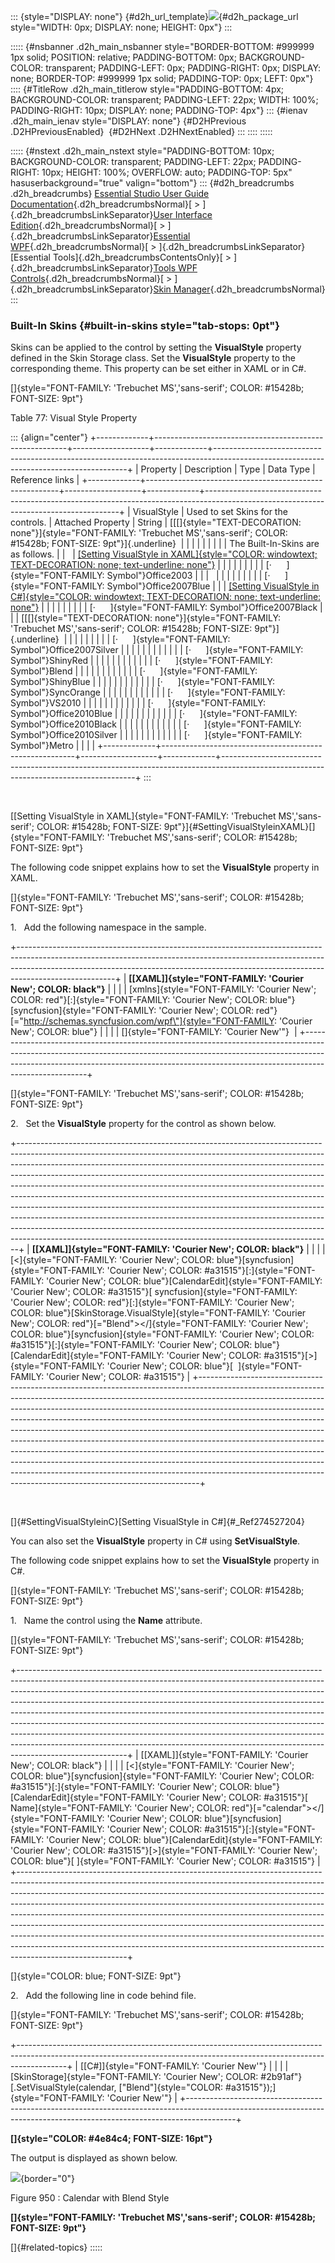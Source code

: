 ::: {style="DISPLAY: none"}
[](ms-xhelp:///?Id=d2h_url_template){#d2h_url_template}![](!package_url!){#d2h_package_url style="WIDTH: 0px; DISPLAY: none; HEIGHT: 0px"}
:::

::::: {#nsbanner .d2h_main_nsbanner style="BORDER-BOTTOM: #999999 1px solid; POSITION: relative; PADDING-BOTTOM: 0px; BACKGROUND-COLOR: transparent; PADDING-LEFT: 0px; PADDING-RIGHT: 0px; DISPLAY: none; BORDER-TOP: #999999 1px solid; PADDING-TOP: 0px; LEFT: 0px"}
:::: {#TitleRow .d2h_main_titlerow style="PADDING-BOTTOM: 4px; BACKGROUND-COLOR: transparent; PADDING-LEFT: 22px; WIDTH: 100%; PADDING-RIGHT: 10px; DISPLAY: none; PADDING-TOP: 4px"}
::: {#ienav .d2h_main_ienav style="DISPLAY: none"}
[](ms-xhelp:///?Id=ad2b7fcf-3aad-4d39-98a9-c256a6ce189a){#D2HPrevious .D2HPreviousEnabled}  [](ms-xhelp:///?Id=9b85c66f-945c-4a79-80bd-8da60f5bbc22){#D2HNext .D2HNextEnabled}
:::
::::
:::::

::::: {#nstext .d2h_main_nstext style="PADDING-BOTTOM: 10px; BACKGROUND-COLOR: transparent; PADDING-LEFT: 22px; PADDING-RIGHT: 10px; HEIGHT: 100%; OVERFLOW: auto; PADDING-TOP: 5px" hasuserbackground="true" valign="bottom"}
::: {#d2h_breadcrumbs .d2h_breadcrumbs}
[Essential Studio User Guide Documentation](ms-xhelp:///?Id=12457748-09e3-4d74-a240-8e049cedf030){.d2h_breadcrumbsNormal}[ \> ]{.d2h_breadcrumbsLinkSeparator}[User Interface Edition](ms-xhelp:///?Id=c29296b7-531c-413b-a0ec-488ca1f7f669){.d2h_breadcrumbsNormal}[ \> ]{.d2h_breadcrumbsLinkSeparator}[Essential WPF](ms-xhelp:///?Id=7f4f82c5-151c-4262-94d0-75c4626c77bc){.d2h_breadcrumbsNormal}[ \> ]{.d2h_breadcrumbsLinkSeparator}[Essential Tools]{.d2h_breadcrumbsContentsOnly}[ \> ]{.d2h_breadcrumbsLinkSeparator}[Tools WPF Controls](ms-xhelp:///?Id=2ea58a12-9426-4a63-96b4-89eb80232c2c){.d2h_breadcrumbsNormal}[ \> ]{.d2h_breadcrumbsLinkSeparator}[Skin Manager](ms-xhelp:///?Id=ad2b7fcf-3aad-4d39-98a9-c256a6ce189a){.d2h_breadcrumbsNormal}
:::

### Built-In Skins {#built-in-skins style="tab-stops: 0pt"}

Skins can be applied to the control by setting the **VisualStyle** property defined in the Skin Storage class. Set the **VisualStyle** property to the corresponding theme. This property can be set either in XAML or in C#.

[]{style="FONT-FAMILY: 'Trebuchet MS','sans-serif'; COLOR: #15428b; FONT-SIZE: 9pt"} 

Table 77: Visual Style Property

::: {align="center"}
+-------------+--------------------------------------------------------+-------------------+-------------+--------------------------------------------------------------------------------------------------------------------------------------+
| Property    | Description                                            | Type              | Data Type   | Reference links                                                                                                                      |
+-------------+--------------------------------------------------------+-------------------+-------------+--------------------------------------------------------------------------------------------------------------------------------------+
| VisualStyle | Used to set Skins for the controls.                    | Attached Property | String      | [[[]{style="TEXT-DECORATION: none"}]{style="FONT-FAMILY: 'Trebuchet MS','sans-serif'; COLOR: #15428b; FONT-SIZE: 9pt"}]{.underline}  |
|             |                                                        |                   |             |                                                                                                                                      |
|             | The Built-In-Skins are as follows.                     |                   |             | [[Setting VisualStyle in XAML]{style="COLOR: windowtext; TEXT-DECORATION: none; text-underline: none"}](#SettingVisualStyleinXAML)   |
|             |                                                        |                   |             |                                                                                                                                      |
|             | [·      ]{style="FONT-FAMILY: Symbol"}Office2003       |                   |             |                                                                                                                                      |
|             |                                                        |                   |             |                                                                                                                                      |
|             | [·      ]{style="FONT-FAMILY: Symbol"}Office2007Blue   |                   |             | [[Setting VisualStyle in C#]{style="COLOR: windowtext; TEXT-DECORATION: none; text-underline: none"}](#SettingVisualStyleinC)        |
|             |                                                        |                   |             |                                                                                                                                      |
|             | [·      ]{style="FONT-FAMILY: Symbol"}Office2007Black  |                   |             | [[[]{style="TEXT-DECORATION: none"}]{style="FONT-FAMILY: 'Trebuchet MS','sans-serif'; COLOR: #15428b; FONT-SIZE: 9pt"}]{.underline}  |
|             |                                                        |                   |             |                                                                                                                                      |
|             | [·      ]{style="FONT-FAMILY: Symbol"}Office2007Silver |                   |             |                                                                                                                                      |
|             |                                                        |                   |             |                                                                                                                                      |
|             | [·      ]{style="FONT-FAMILY: Symbol"}ShinyRed         |                   |             |                                                                                                                                      |
|             |                                                        |                   |             |                                                                                                                                      |
|             | [·      ]{style="FONT-FAMILY: Symbol"}Blend            |                   |             |                                                                                                                                      |
|             |                                                        |                   |             |                                                                                                                                      |
|             | [·      ]{style="FONT-FAMILY: Symbol"}ShinyBlue        |                   |             |                                                                                                                                      |
|             |                                                        |                   |             |                                                                                                                                      |
|             | [·      ]{style="FONT-FAMILY: Symbol"}SyncOrange       |                   |             |                                                                                                                                      |
|             |                                                        |                   |             |                                                                                                                                      |
|             | [·      ]{style="FONT-FAMILY: Symbol"}VS2010           |                   |             |                                                                                                                                      |
|             |                                                        |                   |             |                                                                                                                                      |
|             | [·      ]{style="FONT-FAMILY: Symbol"}Office2010Blue   |                   |             |                                                                                                                                      |
|             |                                                        |                   |             |                                                                                                                                      |
|             | [·      ]{style="FONT-FAMILY: Symbol"}Office2010Black  |                   |             |                                                                                                                                      |
|             |                                                        |                   |             |                                                                                                                                      |
|             | [·      ]{style="FONT-FAMILY: Symbol"}Office2010Silver |                   |             |                                                                                                                                      |
|             |                                                        |                   |             |                                                                                                                                      |
|             | [·      ]{style="FONT-FAMILY: Symbol"}Metro            |                   |             |                                                                                                                                      |
+-------------+--------------------------------------------------------+-------------------+-------------+--------------------------------------------------------------------------------------------------------------------------------------+
:::

 

[[Setting VisualStyle in XAML]{style="FONT-FAMILY: 'Trebuchet MS','sans-serif'; COLOR: #15428b; FONT-SIZE: 9pt"}]{#SettingVisualStyleinXAML}[]{style="FONT-FAMILY: 'Trebuchet MS','sans-serif'; COLOR: #15428b; FONT-SIZE: 9pt"}

The following code snippet explains how to set the **VisualStyle** property in XAML.

[]{style="FONT-FAMILY: 'Trebuchet MS','sans-serif'; COLOR: #15428b; FONT-SIZE: 9pt"} 

1.   Add the following namespace in the sample.

+------------------------------------------------------------------------------------------------------------------------------------------------------------------------------------------------------------------------------------------------------------------+
| **[\[XAML\]]{style="FONT-FAMILY: 'Courier New'; COLOR: black"}**                                                                                                                                                                                                 |
|                                                                                                                                                                                                                                                                  |
| [xmlns]{style="FONT-FAMILY: 'Courier New'; COLOR: red"}[:]{style="FONT-FAMILY: 'Courier New'; COLOR: blue"}[syncfusion]{style="FONT-FAMILY: 'Courier New'; COLOR: red"}[=\"http://schemas.syncfusion.com/wpf\"]{style="FONT-FAMILY: 'Courier New'; COLOR: blue"} |
|                                                                                                                                                                                                                                                                  |
| []{style="FONT-FAMILY: 'Courier New'"}                                                                                                                                                                                                                           |
+------------------------------------------------------------------------------------------------------------------------------------------------------------------------------------------------------------------------------------------------------------------+

[]{style="FONT-FAMILY: 'Trebuchet MS','sans-serif'; COLOR: #15428b; FONT-SIZE: 9pt"} 

2.   Set the **VisualStyle** property for the control as shown below.

+------------------------------------------------------------------------------------------------------------------------------------------------------------------------------------------------------------------------------------------------------------------------------------------------------------------------------------------------------------------------------------------------------------------------------------------------------------------------------------------------------------------------------------------------------------------------------------------------------------------------------------------------------------------------------------------------------------------------------------------------------------------------------------------------------------+
| **[\[XAML\]]{style="FONT-FAMILY: 'Courier New'; COLOR: black"}**                                                                                                                                                                                                                                                                                                                                                                                                                                                                                                                                                                                                                                                                                                                                           |
|                                                                                                                                                                                                                                                                                                                                                                                                                                                                                                                                                                                                                                                                                                                                                                                                            |
| [\<]{style="FONT-FAMILY: 'Courier New'; COLOR: blue"}[syncfusion]{style="FONT-FAMILY: 'Courier New'; COLOR: #a31515"}[:]{style="FONT-FAMILY: 'Courier New'; COLOR: blue"}[CalendarEdit]{style="FONT-FAMILY: 'Courier New'; COLOR: #a31515"}[ syncfusion]{style="FONT-FAMILY: 'Courier New'; COLOR: red"}[:]{style="FONT-FAMILY: 'Courier New'; COLOR: blue"}[SkinStorage.VisualStyle]{style="FONT-FAMILY: 'Courier New'; COLOR: red"}[=\"Blend\"\>\</]{style="FONT-FAMILY: 'Courier New'; COLOR: blue"}[syncfusion]{style="FONT-FAMILY: 'Courier New'; COLOR: #a31515"}[:]{style="FONT-FAMILY: 'Courier New'; COLOR: blue"}[CalendarEdit]{style="FONT-FAMILY: 'Courier New'; COLOR: #a31515"}[\>]{style="FONT-FAMILY: 'Courier New'; COLOR: blue"}[  ]{style="FONT-FAMILY: 'Courier New'; COLOR: #a31515"} |
+------------------------------------------------------------------------------------------------------------------------------------------------------------------------------------------------------------------------------------------------------------------------------------------------------------------------------------------------------------------------------------------------------------------------------------------------------------------------------------------------------------------------------------------------------------------------------------------------------------------------------------------------------------------------------------------------------------------------------------------------------------------------------------------------------------+

 

[]{#SettingVisualStyleinC}[Setting VisualStyle in C#]{#_Ref274527204}

You can also set the **VisualStyle** property in C# using **SetVisualStyle**.

The following code snippet explains how to set the **VisualStyle** property in C#.

[]{style="FONT-FAMILY: 'Trebuchet MS','sans-serif'; COLOR: #15428b; FONT-SIZE: 9pt"} 

1.   Name the control using the **Name** attribute.

[]{style="FONT-FAMILY: 'Trebuchet MS','sans-serif'; COLOR: #15428b; FONT-SIZE: 9pt"} 

+---------------------------------------------------------------------------------------------------------------------------------------------------------------------------------------------------------------------------------------------------------------------------------------------------------------------------------------------------------------------------------------------------------------------------------------------------------------------------------------------------------------------------------------------------------------------------------------------------------------------------------------------------------------------------+
| [\[XAML\]]{style="FONT-FAMILY: 'Courier New'; COLOR: black"}                                                                                                                                                                                                                                                                                                                                                                                                                                                                                                                                                                                                              |
|                                                                                                                                                                                                                                                                                                                                                                                                                                                                                                                                                                                                                                                                           |
| [\<]{style="FONT-FAMILY: 'Courier New'; COLOR: blue"}[syncfusion]{style="FONT-FAMILY: 'Courier New'; COLOR: #a31515"}[:]{style="FONT-FAMILY: 'Courier New'; COLOR: blue"}[CalendarEdit]{style="FONT-FAMILY: 'Courier New'; COLOR: #a31515"}[ Name]{style="FONT-FAMILY: 'Courier New'; COLOR: red"}[=\"calendar\"\>\</]{style="FONT-FAMILY: 'Courier New'; COLOR: blue"}[syncfusion]{style="FONT-FAMILY: 'Courier New'; COLOR: #a31515"}[:]{style="FONT-FAMILY: 'Courier New'; COLOR: blue"}[CalendarEdit]{style="FONT-FAMILY: 'Courier New'; COLOR: #a31515"}[\>]{style="FONT-FAMILY: 'Courier New'; COLOR: blue"}[ ]{style="FONT-FAMILY: 'Courier New'; COLOR: #a31515"} |
+---------------------------------------------------------------------------------------------------------------------------------------------------------------------------------------------------------------------------------------------------------------------------------------------------------------------------------------------------------------------------------------------------------------------------------------------------------------------------------------------------------------------------------------------------------------------------------------------------------------------------------------------------------------------------+

[]{style="COLOR: blue; FONT-SIZE: 9pt"} 

2.   Add the following line in code behind file.

[]{style="FONT-FAMILY: 'Trebuchet MS','sans-serif'; COLOR: #15428b; FONT-SIZE: 9pt"} 

+------------------------------------------------------------------------------------------------------------------------------------------------------------------------+
| [\[C#\]]{style="FONT-FAMILY: 'Courier New'"}                                                                                                                           |
|                                                                                                                                                                        |
| [SkinStorage]{style="FONT-FAMILY: 'Courier New'; COLOR: #2b91af"}[.SetVisualStyle(calendar, [\"Blend\"]{style="COLOR: #a31515"});]{style="FONT-FAMILY: 'Courier New'"} |
+------------------------------------------------------------------------------------------------------------------------------------------------------------------------+

**[]{style="COLOR: #4e84c4; FONT-SIZE: 16pt"}** 

The output is displayed as shown below.

![](ImagesExt/image30_840.jpg){border="0"}

Figure 950 : Calendar with Blend Style

**[]{style="FONT-FAMILY: 'Trebuchet MS','sans-serif'; COLOR: #15428b; FONT-SIZE: 9pt"}** 

[]{#related-topics}
:::::

